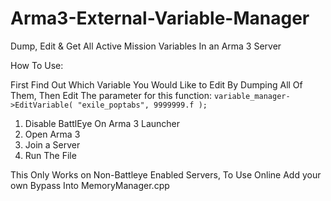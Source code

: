 # Arma3-External-Variable-Manager
Dump, Edit &amp; Get All Active Mission Variables In an Arma 3 Server

How To Use:

First Find Out Which Variable You Would Like to Edit By Dumping All Of Them, Then Edit The parameter for this function: ```variable_manager->EditVariable( "exile_poptabs", 9999999.f );```

1. Disable BattlEye On Arma 3 Launcher
2. Open Arma 3
3. Join a Server
4. Run The File

This Only Works on Non-Battleye Enabled Servers, To Use Online Add your own Bypass Into MemoryManager.cpp
